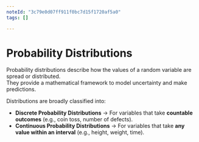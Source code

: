 ```yaml
---
noteId: "3c79e0d07ff911f0bc7d15f1720af5a0"
tags: []

---
```


# Probability Distributions

Probability distributions describe how the values of a random variable are spread or distributed.  
They provide a mathematical framework to model uncertainty and make predictions.

Distributions are broadly classified into:

- **Discrete Probability Distributions** → For variables that take **countable outcomes** (e.g., coin toss, number of defects).  
- **Continuous Probability Distributions** → For variables that take **any value within an interval** (e.g., height, weight, time).

```{tableofcontents}
